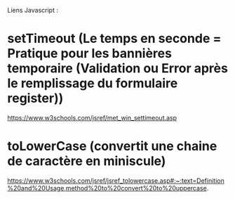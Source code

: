 Liens Javascript :


# setTimeout (Le temps en seconde = Pratique pour les bannières temporaire (Validation ou Error après le remplissage du formulaire register))

https://www.w3schools.com/jsref/met_win_settimeout.asp


# toLowerCase (convertit une chaine de caractère en miniscule)

https://www.w3schools.com/jsref/jsref_tolowercase.asp#:~:text=Definition%20and%20Usage,method%20to%20convert%20to%20uppercase.
